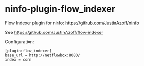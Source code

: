 ninfo-plugin-flow\_indexer
======================

Flow Indexer plugin for ninfo: https://github.com/JustinAzoff/ninfo

See https://github.com/JustinAzoff/flow-indexer

Configuration:

    [plugin:flow_indexer]
    base_url = http://netflowbox:8080/
    index = conn
